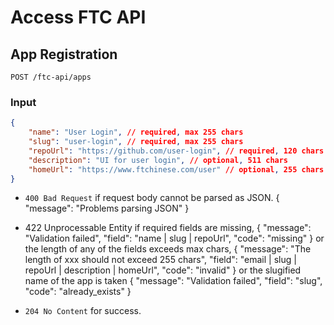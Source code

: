 # Access FTC API

## App Registration

    POST /ftc-api/apps


### Input
```json
{
    "name": "User Login", // required, max 255 chars
    "slug": "user-login", // required, max 255 chars
    "repoUrl": "https://github.com/user-login", // required, 120 chars
    "description": "UI for user login", // optional, 511 chars
    "homeUrl": "https://www.ftchinese.com/user" // optional, 255 chars
}
```

* `400 Bad Request` if request body cannot be parsed as JSON.
	{
		"message": "Problems parsing JSON"
	}

- 422 Unprocessable Entity if required fields are missing,
	{
		"message": "Validation failed",
		"field": "name | slug | repoUrl",
		"code": "missing"
	}
or the length of  any of the fields exceeds max chars,
	{
		"message": "The length of xxx should not exceed 255 chars",
		"field": "email | slug | repoUrl | description | homeUrl",
		"code": "invalid"
	}
or the slugified name of the app is taken
	{
		"message": "Validation failed",
		"field": "slug",
		"code": "already_exists"
	}

- `204 No Content` for success.